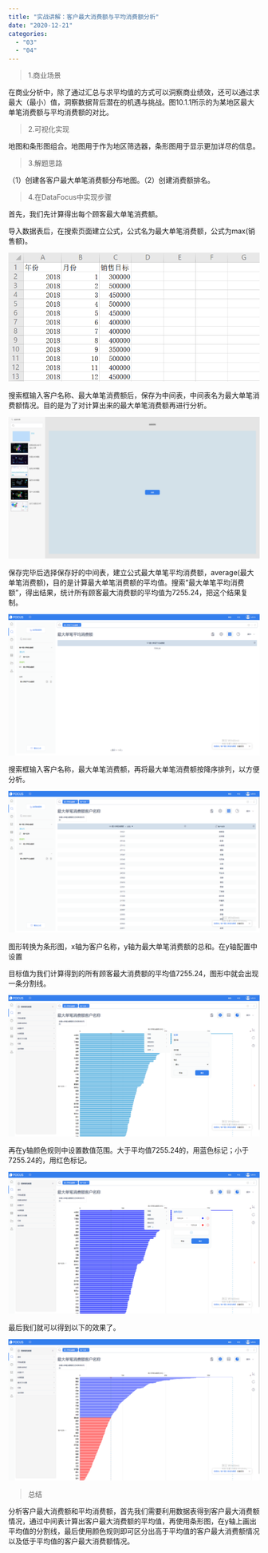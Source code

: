 ```yaml
---
title: "实战讲解：客户最大消费额与平均消费额分析"
date: "2020-12-21"
categories: 
  - "03"
  - "04"
---
```


> 1.商业场景

在商业分析中，除了通过汇总与求平均值的方式可以洞察商业绩效，还可以通过求最大（最小）值，洞察数据背后潜在的机遇与挑战。图10.1.1所示的为某地区最大单笔消费额与平均消费额的对比。

> 2.可视化实现

地图和条形图组合。地图用于作为地区筛选器，条形图用于显示更加详尽的信息。

> 3.解题思路

（1）创建各客户最大单笔消费额分布地图。（2）创建消费额排名。

> 4.在DataFocus中实现步骤

首先，我们先计算得出每个顾客最大单笔消费额。

导入数据表后，在搜索页面建立公式，公式名为最大单笔消费额，公式为max(销售额)。

![](images/word-image-36.png)

搜索框输入客户名称、最大单笔消费额后，保存为中间表，中间表名为最大单笔消费额情况。目的是为了对计算出来的最大单笔消费额再进行分析。

![](images/word-image-37.png)

保存完毕后选择保存好的中间表，建立公式最大单笔平均消费额，average(最大单笔消费额)，目的是计算最大单笔消费额的平均值。搜索”最大单笔平均消费额”，得出结果，统计所有顾客最大消费额的平均值为7255.24，把这个结果复制。

![](images/word-image-38.png)

搜索框输入客户名称，最大单笔消费额，再将最大单笔消费额按降序排列，以方便分析。

![](images/word-image-39.png)

图形转换为条形图，x轴为客户名称，y轴为最大单笔消费额的总和。在y轴配置中设置

目标值为我们计算得到的所有顾客最大消费额的平均值7255.24，图形中就会出现一条分割线。

![](images/word-image-40.png)

再在y轴颜色规则中设置数值范围。大于平均值7255.24的，用蓝色标记；小于7255.24的，用红色标记。

![](images/word-image-41.png)

最后我们就可以得到以下的效果了。

![](images/word-image-42.png)

> 总结

分析客户最大消费额和平均消费额，首先我们需要利用数据表得到客户最大消费额情况，通过中间表计算出客户最大消费额的平均值，再使用条形图，在y轴上画出平均值的分割线，最后使用颜色规则即可区分出高于平均值的客户最大消费额情况以及低于平均值的客户最大消费额情况。
